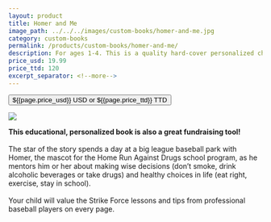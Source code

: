 ```yaml
---
layout: product
title: Homer and Me
image_path: ../../../images/custom-books/homer-and-me.jpg
category: custom-books
permalink: /products/custom-books/homer-and-me/
description: For ages 1-4. This is a quality hard-cover personalized children's book. Washable hard covers. Fully illustrated color pages. 36 pages.
price_usd: 19.99
price_ttd: 120
excerpt_separator: <!--more-->
---
```


<button class="bg-blue-500 hover:bg-blue-700 text-white font-bold my-2 py-2 px-4 rounded w-full snipcart-add-item" 
data-item-id="homer-and-me" 
data-item-price="{{page.price_usd}}"
data-item-url="https://www.karenix.com/shop"
data-item-description="{{ page.description }}"
data-item-image="{{page.image_path}}"
data-item-name="{{page.title}}"
data-item-custom10-name="Age (optional)"
data-item-custom11-name="First Name"
data-item-custom12-name="Last Name"
data-item-custom13-name="Middle Name (optional)"
data-item-custom14-name="Use Nickname (optional)"
data-item-custom15-name="Hometown"
data-item-custom16-name="Friends"
data-item-custom17-name="Dedication (with love from)"
data-item-custom18-name="Book From (Mom & Dad"
data-item-custom19-name="Date of Gift"
data-item-custom20-name="Gender"
data-item-custom20-options="Please select|Boy|Girl">
${{page.price_usd}} USD or ${{page.price_ttd}} TTD
</button>

<!--more-->
<div class="flex flex-wrap">
  <div class="w-64 p-4 h-auto">
    <a data-fancybox="gallery" href="{{ page.image_path }}"><img src="{{ page.image_path }}"></a>
  </div>
  <div class="sm:flex-1">
    <p class="p-4 text-gray-700">
      <strong>
        This educational, personalized book is also a great fundraising tool!
      </strong>
      <br><br>
      The star of the story spends a day at a big league baseball park with Homer, the mascot for the Home Run Against
      Drugs school program, as he mentors him or her about making wise decisions (don’t smoke, drink alcoholic beverages
      or take drugs) and healthy choices in life (eat right, exercise, stay in school).
      <br><br>
      Your child will value the Strike Force lessons and tips from professional baseball players on every page.
      <br><br>
    </p>
  </div>
</div>